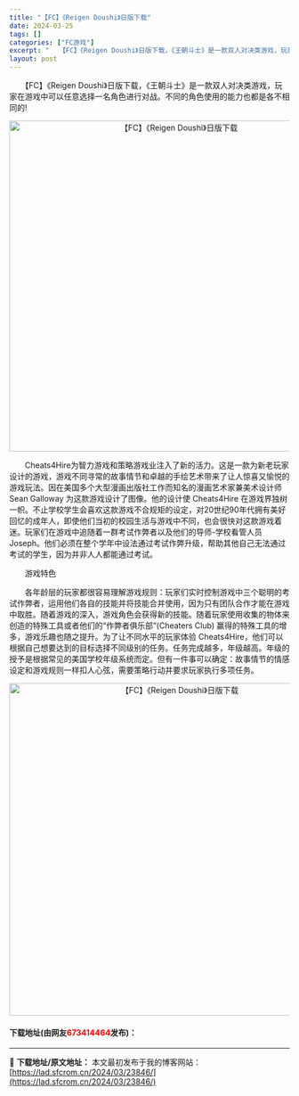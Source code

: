 ```yaml
---
title: "【FC】《Reigen Doushi》日版下载"
date: 2024-03-25
tags: []
categories: ["FC游戏"]
excerpt: "　　【FC】《Reigen Doushi》日版下载，《王朝斗士》是一款双人对决类游戏，玩家在游戏中可以任意选择一名角色进行对战。不同的角色使用的能力也都是各不相同的! 　　Cheats4Hire为智力游戏和策略游戏业注入了新的活力。这是一款为新老玩家设计的游戏，游戏不同寻常的故事情节和卓越的手绘艺术&hellip;"
layout: post
---
```


 <p>　　【FC】《Reigen Doushi》日版下载，《王朝斗士》是一款双人对决类游戏，玩家在游戏中可以任意选择一名角色进行对战。不同的角色使用的能力也都是各不相同的!</p> <p align="center"><img align="" border="0" src="https://lad.sfcrom.cn/wp-content/uploads/2024/03/20240325_660198ac86c26.png" width="594" alt="【FC】《Reigen Doushi》日版下载" /></p> <p>　　Cheats4Hire为智力游戏和策略游戏业注入了新的活力。这是一款为新老玩家设计的游戏，游戏不同寻常的故事情节和卓越的手绘艺术带来了让人惊喜又愉悦的游戏玩法。因在美国多个大型漫画出版社工作而知名的漫画艺术家兼美术设计师 Sean Galloway 为这款游戏设计了图像。他的设计使 Cheats4Hire 在游戏界独树一帜。不止学校学生会喜欢这款游戏不合规矩的设定，对20世纪90年代拥有美好回忆的成年人，即使他们当初的校园生活与游戏中不同，也会很快对这款游戏着迷。玩家们在游戏中追随着一群考试作弊者以及他们的导师-学校看管人员 Joseph。他们必须在整个学年中设法通过考试作弊升级，帮助其他自己无法通过考试的学生，因为并非人人都能通过考试。</p> <p>　　游戏特色</p> <p>　　各年龄层的玩家都很容易理解游戏规则：玩家们实时控制游戏中三个聪明的考试作弊者，运用他们各自的技能并将技能合并使用，因为只有团队合作才能在游戏中取胜。随着游戏的深入，游戏角色会获得新的技能。随着玩家使用收集的物体来创造的特殊工具或者他们的&ldquo;作弊者俱乐部&rdquo;(Cheaters Club) 赢得的特殊工具的增多，游戏乐趣也随之提升。为了让不同水平的玩家体验 Cheats4Hire，他们可以根据自己想要达到的目标选择不同级别的任务。任务完成越多，年级越高。年级的授予是根据常见的美国学校年级系统而定。但有一件事可以确定：故事情节的情感设定和游戏规则一样扣人心弦，需要策略行动并要求玩家执行多项任务。</p> <p align="center"><img align="" border="0" src="https://lad.sfcrom.cn/wp-content/uploads/2024/03/20240325_660198adc886d.png" width="597" alt="【FC】《Reigen Doushi》日版下载" /></p> <p><h4>下载地址(由网友<font color="red">673414464</font>发布)：</h4></p> 

---
📖 **下载地址/原文地址：** 本文最初发布于我的博客网站：[https://lad.sfcrom.cn/2024/03/23846/](https://lad.sfcrom.cn/2024/03/23846/)
